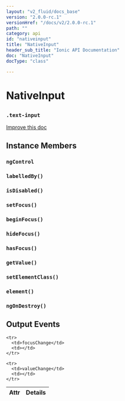 ```yaml
---
layout: "v2_fluid/docs_base"
version: "2.0.0-rc.1"
versionHref: "/docs/v2/2.0.0-rc.1"
path: ""
category: api
id: "nativeinput"
title: "NativeInput"
header_sub_title: "Ionic API Documentation"
doc: "NativeInput"
docType: "class"

---
```










<h1 class="api-title">
<a class="anchor" name="native-input" href="#native-input"></a>

NativeInput
<h3><code>.text-input</code></h3>






</h1>

<a class="improve-v2-docs" href="http://github.com/driftyco/ionic/edit/master//src/components/input/native-input.ts#L4">
Improve this doc
</a>










<!-- @usage tag -->


<!-- @property tags -->



<!-- instance methods on the class -->

<h2><a class="anchor" name="instance-members" href="#instance-members"></a>Instance Members</h2>

<div id="ngControl"></div>

<h3>
<a class="anchor" name="ngControl" href="#ngControl"></a>
<code>ngControl</code>
  

</h3>












<div id="labelledBy"></div>

<h3>
<a class="anchor" name="labelledBy" href="#labelledBy"></a>
<code>labelledBy()</code>
  

</h3>












<div id="isDisabled"></div>

<h3>
<a class="anchor" name="isDisabled" href="#isDisabled"></a>
<code>isDisabled()</code>
  

</h3>












<div id="setFocus"></div>

<h3>
<a class="anchor" name="setFocus" href="#setFocus"></a>
<code>setFocus()</code>
  

</h3>












<div id="beginFocus"></div>

<h3>
<a class="anchor" name="beginFocus" href="#beginFocus"></a>
<code>beginFocus()</code>
  

</h3>












<div id="hideFocus"></div>

<h3>
<a class="anchor" name="hideFocus" href="#hideFocus"></a>
<code>hideFocus()</code>
  

</h3>












<div id="hasFocus"></div>

<h3>
<a class="anchor" name="hasFocus" href="#hasFocus"></a>
<code>hasFocus()</code>
  

</h3>












<div id="getValue"></div>

<h3>
<a class="anchor" name="getValue" href="#getValue"></a>
<code>getValue()</code>
  

</h3>












<div id="setElementClass"></div>

<h3>
<a class="anchor" name="setElementClass" href="#setElementClass"></a>
<code>setElementClass()</code>
  

</h3>












<div id="element"></div>

<h3>
<a class="anchor" name="element" href="#element"></a>
<code>element()</code>
  

</h3>












<div id="ngOnDestroy"></div>

<h3>
<a class="anchor" name="ngOnDestroy" href="#ngOnDestroy"></a>
<code>ngOnDestroy()</code>
  

</h3>











<!-- output events on the class -->
<h2><a class="anchor" name="output-events" href="#output-events"></a>Output Events</h2>
<table class="table param-table" style="margin:0;">
  <thead>
    <tr>
      <th>Attr</th>
      <th>Details</th>
    </tr>
  </thead>
  <tbody>
    
    <tr>
      <td>focusChange</td>
      <td></td>
    </tr>
    
    <tr>
      <td>valueChange</td>
      <td></td>
    </tr>
    
  </tbody>
</table>




<!-- related link --><!-- end content block -->


<!-- end body block -->

